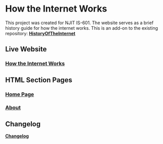 # How the Internet Works

This project was created for NJIT IS-601. The website serves as a brief history guide for how the internet works. This is an add-on to the existing repository: **[HistoryOfTheInternet](https://github.com/JustinNietz/HistoryOfTheInternet)**

## Live Website

### [How the Internet Works](https://justinnietz.github.io/HowtheInternetWorks/)

## HTML Section Pages

### [Home Page](index.html)
### [About](about.html)

## Changelog 

**[Changelog](CHANGELOG.md)**
